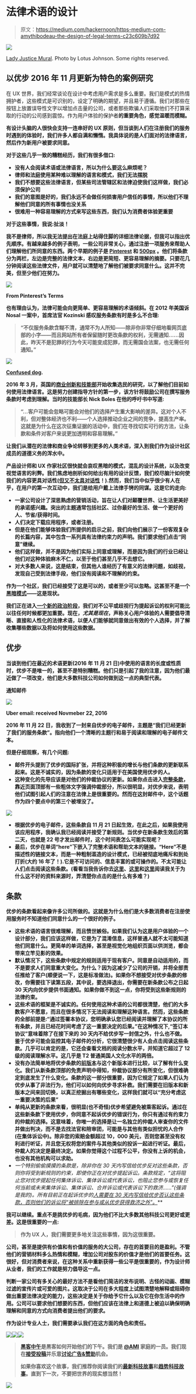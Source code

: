 # 法律术语的设计

> 原文：<https://medium.com/hackernoon/https-medium-com-amythibodeau-the-design-of-legal-terms-c23c609b7d92>

![](img/061fbef20b59a8c7641e023626e0bef5.png)

[Lady Justice Mural](https://www.flickr.com/photos/ngawangchodron/14280898174/). Photo by Lotus Johnson. Some rights reserved.

## 以优步 2016 年 11 月更新为特色的案例研究

在 UX 世界，我们经常谈论在设计中考虑用户需求是多么重要。我们是模式的热情拥护者，这些模式是可识别的，设定了明确的期望，并且易于遵循。我们对那些在按钮上放置误导性文字以增加点击量的公司，或者那些欺骗人们采取他们不打算采取的行动的公司感到震惊。作为用户体验的保护者**的重要角色，感觉温暖而模糊。**

**有设计头脑的人很快会支持一连串好的 UX 原则，但当谈到人们在注册我们的服务时遇到的体验时，我们许多人都自满和懒惰。我具体说的是人们面对的法律语言，然后作为新用户被要求同意。**

**对于这些几乎一致的糟糕经历，我们有很多借口:**

*   **没有人会阅读术语或法律语言，所以为什么要这么麻烦呢？**
*   **律师和法庭使用某种难以理解的语言和模式，我们无法摆脱**
*   **我们不想要这些法律语言，但某些司法管辖区和法律迫使我们这样做，我们必须保护公司**
*   **我们的意图是好的，我们永远不会做任何损害用户信任的事情，所以他们不理解他们同意的所有事情也没关系**
*   **很难用一种容易理解的方式来写这些东西，我们认为消费者体验更重要**

**对于这些事情，我说:扯淡！**

**我不是律师，所以我无法提出在法庭上站得住脚的详细法律论据，但我可以指出优先顺序。有越来越多的例子表明，一些公司非常关心，通过注册一项服务来帮助人们理解他们所同意的东西。两个早期的例子是 [Pinterest](https://about.pinterest.com/en/terms-service) 和 [500px](https://about.500px.com/terms/) 。他们将条款分为两栏，左边是完整的法律文本，右边是更简短、更容易理解的摘要。只要花几分钟阅读这些法律文件，用户就可以清楚地了解他们被要求同意什么。这并不完美，但至少他们在努力。**

**![](img/6e7781ea488fc6b3f9ce751e60f40b8d.png)**

**From Pinterest’s Terms**

**也有理由认为，法律可能会向更简单、更容易理解的术语倾斜。在 2012 年美国诉 Nosal 一案中，首席法官 Kozinski 感叹服务条款有时是多么不合理:**

> **“不仅服务条款含糊不清，通常不为人所知——除非你非常仔细地看网页底部的小字——而且网站所有者保留随时更改条款的权利，无需通知……因此，昨天不是犯罪的行为今天可能变成犯罪，而无需国会法案，也无需任何通知。”**

**![](img/7665f9f38d95d36fe475068b1f5e1458.png)**

**[Confused dog](http://www.lovethisgif.com/image/4848/confused-dog).**

**2016 年 3 月，英国的[商业创新和技能部](https://www.gov.uk/government/uploads/system/uploads/attachment_data/file/504063/bis-16-67-terms-and-conditions-call-for-evidence.pdf)开始收集选民的研究，以了解他们目前如何使用法律语言。这是努力创建指导方针的第一步，该方针将鼓励公司在撰写服务条款时考虑到理解。当时的技能部长 Nick Boles 在他的呼吁书中写道:**

> **“…客户可能会忽略可能会对他们的选择产生重大影响的差异。这对个人不利，但对整体经济也不利——个人选择推动企业之间的竞争，提高生产率。这就是为什么在这次征集证据的活动中，我们在寻找切实可行的方法，让条款和条件对客户来说更加透明和容易理解。”**

**让我们从潜在的法律和商业争论转移到更多的人类术语，深入到我们作为设计社区成员的道德义务的浑水中。**

**产品设计师和 UX 作家社区很快就会哀叹黑暗的模式，混乱的设计系统，以及改变视觉语言的利弊。我们焦虑地剖析如何给出有用的设计反馈，我们绞尽脑汁如何使我们的内容更具对话性([但又不太具对话性](https://blog.prototypr.io/how-to-build-and-care-for-your-own-chatty-quirky-funny-interface-robot-5d0be81a0f50#.83yr6y901)！).然而，我们当中似乎很少有人在乎，在用户的第一次互动中，我们是给用户戴上法律手铐的同谋。这是它的走向:**

*   **一家公司设计了深思熟虑的营销活动，旨在让人们对颠覆世界、让生活更美好的承诺感兴趣。突出的主题通常包括社区、过你最好的生活、做一个更好的人、节省/获得时间。**
*   **人们决定下载应用程序，或者注册。**
*   **但是在他们能够体验我们所提供的启示之前，我们向他们展示了一份客观复杂的长篇内容，其中包含一系列具有法律约束力的声明。我们要求他们点击“同意”继续。**
*   **他们这样做，并不是因为他们实际上同意或理解，而是因为我们的行业已经让他们对这种体验麻木不仁，以至于他们甚至几乎不去想它。**
*   **对大多数人来说，这是结束，但其他人谁经历了有意义的法律问题，如歧视，发现自己受到法律手段，他们没有阅读和不理解的约束。**

**作为一个社区，我们已经接受了这是可以的，或者至少可以忽略。这甚至不是一个[黑暗模式](http://darkpatterns.org/)——这是现状。**

**我们正在进入[一个新的政治阶段](https://www.theatlantic.com/politics/archive/2016/11/richard-spencer-speech-npi/508379/)，我们对不公平或歧视行为提起诉讼的权利可能比以往任何时候都更加重要。现在，*尤其是现在*，声称关心用户体验的人需要倡导清晰、直接和人性化的法律术语，以便人们能够就同意做出有效的个人选择，并了解收集哪些数据以及将如何使用这些数据。**

## **优步**

**当谈到他们在最近的术语更新(2016 年 11 月 21 日)中使用的语言的长度或性质时，优步不是唯一的，甚至不是特别糟糕。他们只是引起了我的注意，因为他们最近做了一项改变，他们是大多数科技公司如何做到这一点的典型代表。**

****通知邮件****

**![](img/8d5d300a721237b895546d6f40286c54.png)**

**Uber email: received Novmeber 22, 2016**

**2016 年 11 月 22 日，我收到了一封来自优步的电子邮件，主题是“我们已经更新了我们的服务条款”。指向他们一个清晰的主题行和易于阅读和理解的电子邮件文本。**

**但是仔细观察，有几个问题:**

*   **邮件开头提到了优步的国际扩张，并将这种积极的增长与他们条款的更新联系起来。这是不诚实的，因为条款的变化只适用于在美国使用优步的人。**
*   **这种变化的先导应该是对他们的仲裁协议的更新。如果你点击进入[完整条款](https://www.uber.com/legal/terms/us/)，靠近页面顶部有一些粗体文字强调仲裁部分，所以很明显，对优步来说，表明他们试图引起人们的注意在法律上是很重要的。然而在这封邮件中，这个话题作为四个要点中的第三个被埋没了。**

**![](img/91f7e524acd34f0b42ede906586b736c.png)**

*   **根据优步的电子邮件，这些条款自 11 月 21 日起生效，在此之后，如果我使用该应用程序，我确认我已经阅读并接受了新规则。当优步在新条款生效后的第二天，也就是 22 号才发出邮件时，这个时间表怎么可能实现呢？**
*   **最后，优步在单词“here”下嵌入了完整术语和帮助文本的链接。“Here”不是描述性的链接文本，而是一种粗制滥造的设计模式，已经被彻底地痛斥和到处打折(大约 16 年了！).它是不可访问的、信息丰富的或可操作的。不太可能让人们点击阅读这些条款。(看看当我告诉你去[这里](https://www.smashingmagazine.com/2012/06/links-should-never-say-click-here/)、[这里](https://www.w3.org/TR/WCAG10-HTML-TECHS/#link-text)和[这里](https://www.wordpress-web-designer-raleigh.com/2015/04/16/4-reasons-to-avoid-using-click-here-in-link-text/)阅读我关于为什么这不好的资料来源时，弄清楚你点击的是什么有多难？)**

## **条款**

**优步的条款看起来像许多公司所做的。这就是为什么他们是大多数消费者在注册使用服务时不知道他们同意什么的一个很好的例子。**

*   **这些术语的语言很难理解，而且愤世嫉俗。如果我们认为这是用户体验的一个设计部分，我们应该这样做，它是为了混淆信息，这样普通人就不太可能知道他们同意什么。更简单的单词选择，甚至是视觉化地组织页面以供浏览，都会带来立竿见影的效果。**
*   **默认情况下，这些条款中规定的规则适用于现有客户。同意是自动适用的，而不是要求人们同意重大变化。为什么？因为这减少了公司的开销，并将全部责任推给了客户(顺便说一下，这是标准做法)。如果你不想接受对优步条款的修改，你需要往下读第五段，其中说，要选择退出，你需要在新条款公布之日起 30 天内向优步提供书面通知。如果你做不到这一点，你将受到这些新规则的法律约束。**
*   **这些术语的框架是不诚实的。任何使用这种术语的公司都很清楚，他们的大多数客户不愿意，而且在很多情况下无法阅读和理解这种语言。然而，这些条款的全部前提是:“通过签署本协议，您明确承认您已经阅读并理解了本协议的所有条款，并且已经花时间考虑了这一重要决定的后果。”在这种情况下,“签订本协议”意味着除了在接下来的 30 天内不给优步写一封信之外，什么也不做。鉴于优步可能会监控其电子邮件的分析，它很清楚很少有人会点击阅读这些条款。几乎可以肯定的是，它还会查看文档的阅读分数水平，并知道它超过了 12 级的阅读理解水平。这几乎是 T2 普通美国人文化水平的两倍。**
*   **没有办法简单地将优步条款的[前版本](https://www.uber.com/legal/other/US-terms-pre-Nov-2016/)与这个新版本进行比较，以了解有什么变化。我们从新条款顶部的免责声明中得知，仲裁协议部分有所变化，但很难确定到底发生了什么变化。条款的这一部分很重要，因为它规定了如果人们认为优步从事了非法行为，他们可以如何向优步寻求补救。我们需要在旧版本和新版本之间来回切换，以真正挖掘出有哪些变化，这样我们就可以“充分考虑这一重要决策的后果”**
*   **单纯从更新的条款来看，很明显(也不奇怪)优步希望避免被乘客起诉。通过在这些新条款下使用优步，你同意不起诉优步的错误行为，你只有通过有约束力的仲裁的选择。这意味着，你唯一的选择是让一名独立的仲裁人审查你的文件并做出判决，而不是去找法官和陪审团，可能是与其他有类似担忧的人合作(在集体诉讼中)。除非您的索赔金额超过 10，000 美元，否则您甚至没有权利进行听证，并且您无权将您的案件与其他类似的投诉一起进行听证。最后，仲裁人的决定是最终决定。如果你觉得这个过程不公平，你没有上诉的机会，也没有其他机构可以求助。**
*   **一个特别偷偷摸摸的条款是，除非你在 30 天内写信给优步反对这些条款，否则你将受到新规则的约束，即使你正在对优步提起诉讼。条款规定，“这将阻止您对优步提起任何集体诉讼、集体诉讼或代表诉讼，也阻止您参与或恢复任何当前或未来集体诉讼、集体诉讼、合并诉讼或代表诉讼下的救济*……”(强调是我的)。所有目前正在起诉优步的[人需要在 30 天内写信给优步否认这些条款，否则他们的诉讼将“被排除在参与或从优步获得救济之外”。](http://money.cnn.com/2016/08/11/technology/uber-lawsuits/)***

**我可以继续。重点不是挑优步的毛病，因为他们不比大多数其他科技公司更好或更差。这是很重要的一点:**

> **作为 UX 人，我们需要更多地关注这些事情，因为这很重要。**

**公司，甚至是提供有价值和有价值的服务的大公司，存在的首要目的是盈利。不管他们的营销材料多么热情和模糊，增加公司对股东的价值才是他们的首要任务。这很好，但对消费者来说，在这种关系中重新获得一些公平是很重要的，作为设计师从业者，我们的工作就是努力倡导这一点。**

**判断一家公司有多关心的最好方法不是看他们简洁的发布说明、古怪的动画、模糊过滤的宣传片或可爱的图片。这取决于公司在多大程度上试图清楚地解释或阻碍你做出重要法律决定的能力，这些决定是关于你给予它什么以及它在你生活中的作用。公司可以要求他们想要的东西，但他们应该在法律上和道德上被迫以确保明确理解和同意的方式向消费者提出他们的要求。**

**作为设计专业人士，我们需要承认我们在这方面的角色和责任。**

**[![](img/50ef4044ecd4e250b5d50f368b775d38.png)](http://bit.ly/HackernoonFB)****[![](img/979d9a46439d5aebbdcdca574e21dc81.png)](https://goo.gl/k7XYbx)****[![](img/2930ba6bd2c12218fdbbf7e02c8746ff.png)](https://goo.gl/4ofytp)**

> **[黑客中午](http://bit.ly/Hackernoon)是黑客如何开始他们的下午。我们是 [@AMI](http://bit.ly/atAMIatAMI) 家庭的一员。我们现在[接受投稿](http://bit.ly/hackernoonsubmission)并乐意[讨论广告&赞助](mailto:partners@amipublications.com)机会。**
> 
> **如果你喜欢这个故事，我们推荐你阅读我们的[最新科技故事](http://bit.ly/hackernoonlatestt)和[趋势科技故事](https://hackernoon.com/trending)。直到下一次，不要把世界的现实想当然！**

**![](img/be0ca55ba73a573dce11effb2ee80d56.png)**